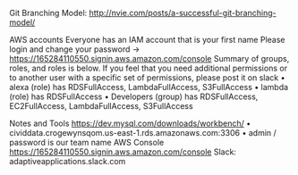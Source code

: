 Git Branching Model: http://nvie.com/posts/a-successful-git-branching-model/


AWS accounts
  Everyone has an IAM account that is your first name
  Please login and change your password -> https://165284110550.signin.aws.amazon.com/console
  Summary of groups, roles, and roles is below. If you feel that you need additional permissions or to another user with a specific set of  permissions, please post it on slack
    •	alexa (role) has RDSFullAccess, LambdaFullAccess, S3FullAccess
    •	lambda (role) has RDSFullAccess
    •	Developers (group) has RDSFullAccess, EC2FullAccess, LambdaFullAccess, S3FullAccess

Notes and Tools
  https://dev.mysql.com/downloads/workbench/
    •	cividdata.crogewynsqom.us-east-1.rds.amazonaws.com:3306
    •	admin / password is our team name
  AWS Console https://165284110550.signin.aws.amazon.com/console
  Slack: adaptiveapplications.slack.com

